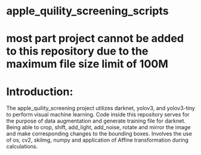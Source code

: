 # apple_quility_screening_scripts

# most part project cannot be added to this repository due to the maximum file size limit of 100M

# Introduction:
The apple_quility_screening project utilizes darknet, yolov3, and yolov3-tiny to perform visual machine learning.
Code inside this repository serves for the purpose of data augmentation and generate training file for darknet.
Being able to crop, shift, add_light, add_noise, rotate and mirror the image and make corresponding changes to the bounding boxes.
Involves the use of os, cv2, skiImg, numpy and application of Affine transformation during calculations.
